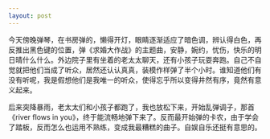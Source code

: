 ```yaml
---
layout: post
---
```


今天傍晚弹琴，在书房弹的，懒得开灯，眼睛逐渐适应了暗色调，辨认得白色，再反推出黑色键的位置，弹《求婚大作战》的主题曲，安静，婉约，忧伤，快乐的明日晴什么什么。外边院子里有坐着的老太太聊天，还有小孩子玩耍奔跑。自己不自觉就把他们当成了听众，居然还认认真真，装模作样弹了半个小时。谁知道他们有没有听呢，我是假想他们是我唯一的听众，使得忘乎所以变得井然有序，竟然有意义起来。

后来突降暴雨，老太太们和小孩子都跑了，我也放松下来，开始乱弹调子，那首《river flows in you》，终于能流畅地弹下来了。反而最开始弹的卡农，由于学会了踏板，反而怎么也运用不熟练，变成我最糟糕的曲子。自娱自乐还挺有意思的。
